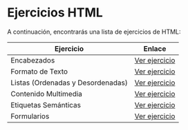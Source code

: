 # Ejercicios HTML

A continuación, encontrarás una lista de ejercicios de HTML:

| Ejercicio                         | Enlace                                                                                            |
| --------------------------------- | ------------------------------------------------------------------------------------------------- |
| Encabezados                       | [Ver ejercicio](https://stackblitz.com/edit/html-encabezados?file=index.html)                     |
| Formato de Texto                  | [Ver ejercicio](https://stackblitz.com/edit/html-formato-de-texto?file=index.html)                |
| Listas (Ordenadas y Desordenadas) | [Ver ejercicio](https://stackblitz.com/edit/html-listas-ordenadas-y-desordenadas?file=index.html) |
| Contenido Multimedia              | [Ver ejercicio](https://stackblitz.com/edit/html-enlaces-imgenes-video-y-audio?file=index.html)   |
| Etiquetas Semánticas              | [Ver ejercicio](https://stackblitz.com/edit/html-etiquetas-semanticas?file=index.html)            |
| Formularios                       | [Ver ejercicio](https://stackblitz.com/edit/html-formularios?file=index.html)                     |
